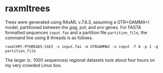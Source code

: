 raxmltrees
==========

Trees were generated using RAxML v.7.6.3, assuming a GTR+GAMMA+I model, partitioned between the *gag*, *pol*, and *env* genes. For FASTA formatted sequences ```input.fas``` and a partition file ```partition_file```, the command line using 8 threads is as follows.

```
raxmlHPC-PTHREADS-SSE3 -s input.fas -m GTRGAMMAI -n input -T 8 -p 1 -q partition_file
```

The larger (c. 1000 sequences) regional datasets took about four hours on my very crowded Linux box.